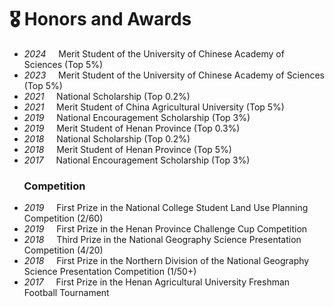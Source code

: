 # 🎖 Honors and Awards
- *2024* &nbsp;&nbsp;&nbsp; Merit Student of the University of Chinese Academy of Sciences (Top 5%)
- *2023* &nbsp;&nbsp;&nbsp; Merit Student of the University of Chinese Academy of Sciences (Top 5%)
- *2021* &nbsp;&nbsp;&nbsp; National Scholarship (Top 0.2%)
- *2021* &nbsp;&nbsp;&nbsp; Merit Student of China Agricultural University (Top 5%)
- *2019* &nbsp;&nbsp;&nbsp; National Encouragement Scholarship (Top 3%)
- *2019* &nbsp;&nbsp;&nbsp; Merit Student of Henan Province (Top 0.3%)
- *2018* &nbsp;&nbsp;&nbsp; National Scholarship (Top 0.2%)
- *2018* &nbsp;&nbsp;&nbsp; Merit Student of Henan Province (Top 5%)
- *2017* &nbsp;&nbsp;&nbsp; National Encouragement Scholarship (Top 3%)

### &nbsp;&nbsp;&nbsp;&nbsp;&nbsp; Competition
- *2019* &nbsp;&nbsp;&nbsp; First Prize in the National College Student Land Use Planning Competition (2/60)
- *2019* &nbsp;&nbsp;&nbsp; First Prize in the Henan Province Challenge Cup Competition
- *2018* &nbsp;&nbsp;&nbsp; Third Prize in the National Geography Science Presentation Competition (4/20)
- *2018* &nbsp;&nbsp;&nbsp; First Prize in the Northern Division of the National Geography Science Presentation Competition (1/50+)
- *2017* &nbsp;&nbsp;&nbsp; First Prize in the Henan Agricultural University Freshman Football Tournament